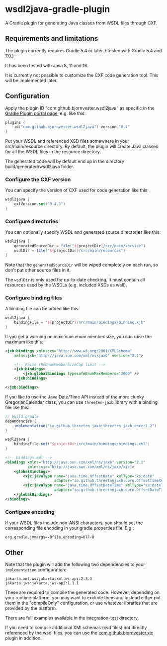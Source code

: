 # wsdl2java-gradle-plugin
A Gradle plugin for generating Java classes from WSDL files through CXF.

## Requirements and limitations
The plugin currently requires Gradle 5.4 or later. (Tested with Gradle 5.4 and 7.0.)

It has been tested with Java 8, 11 and 16.

It is currently not possible to customize the CXF code generation tool.
This will be implemented later.

## Configuration
Apply the plugin ID "com.github.bjornvester.wsdl2java" as specific in the [Gradle Plugin portal page](https://plugins.gradle.org/plugin/com.github.bjornvester.wsdl2java), e.g. like this:

```kotlin
plugins {
    id("com.github.bjornvester.wsdl2java") version "0.4"
}
```

Put your WSDL and referenced XSD files somewhere in your src/main/resource directory.
By default, the plugin will create Java classes for all the WSDL files in the resource directory.

The generated code will by default end up in the directory build/generated/wsdl2java folder.

### Configure the CXF version
You can specify the version of CXF used for code generation like this:

```kotlin
wsdl2java {
    cxfVersion.set("3.4.3")
}
```

### Configure directories
You can optionally specify WSDL and generated source directories like this:

```groovy
wsdl2java {
    generatedSourceDir = file("${projectDir}/src/main/service")
    wsdlDir = file("${projectDir}/src/main/resources")
}
```

Note that the `generatedSourceDir` will be wiped completely on each run, so don't put other source files in it.

The `wsdlDir` is only used for up-to-date checking. It must contain all resources used by the WSDLs (e.g. included XSDs as well).

### Configure binding files

A binding file can be added like this:

```groovy
wsdl2java {
    bindingFile = "${projectDir}/src/main/bindings/binding.xjb"
}
```

If you get a warning on maximum enum member size, you can raise the maximum like this:

```xml
<jxb:bindings xmlns:xs="http://www.w3.org/2001/XMLSchema"
    xmlns:jxb="http://java.sun.com/xml/ns/jaxb" version="2.1">

    <!-- Raise theEnumMemberSizeCap limit -->
    <jxb:bindings>
        <jxb:globalBindings typesafeEnumMaxMembers="2000" />
    </jxb:bindings>

</jxb:bindings>
```

If you like to use the Java Date/Time API instead of the more clunky GregorianCalendar class, you can use `threeten-jaxb` library with a binding file like this:

```groovy
// build.gradle
dependencies {
    implementation("io.github.threeten-jaxb:threeten-jaxb-core:1.2")
}

wsdl2java {
    bindingFile.set("$projectDir/src/main/bindings/bindings.xml")
}
```

```xml
<!-- bindings.xml -->
<bindings xmlns="http://java.sun.com/xml/ns/jaxb" version="2.1"
          xmlns:xjc="http://java.sun.com/xml/ns/jaxb/xjc">
    <globalBindings>
        <xjc:javaType name="java.time.OffsetDate" xmlType="xs:date"
                      adapter="io.github.threetenjaxb.core.OffsetTimeXmlAdapter"/>
        <xjc:javaType name="java.time.OffsetDateTime" xmlType="xs:dateTime"
                      adapter="io.github.threetenjaxb.core.OffsetDateTimeXmlAdapter"/>
    </globalBindings>
</bindings>
```

### Configure encoding
If your WSDL files include non-ANSI characters, you should set the corresponding file encoding in your gradle.properties file. E.g.:

```properties
org.gradle.jvmargs=-Dfile.encoding=UTF-8
```

## Other
Note that the plugin will add the following two dependencies to your `implementation` configuration:

```
jakarta.xml.ws:jakarta.xml.ws-api:2.3.3
jakarta.jws:jakarta.jws-api:1.1.1
```

These are required to compile the generated code.
However, depending on your runtime platform, you may want to exclude them and instead either put them in the "compileOnly" configuration, or use whatever libraries that are provided by the platform.

There are full examples available in the integration-test directory.

If you need to compile additional XMl schemas (xsd files) not directly referenced by the wsdl files, you can use the [com.github.bjornvester.xjc](https://plugins.gradle.org/plugin/com.github.bjornvester.xjc) plugin in addition.
